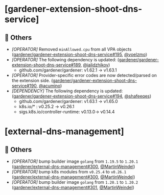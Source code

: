 # [gardener-extension-shoot-dns-service]
## 🏃 Others
* *[OPERATOR]* Removed `minAllowed.cpu` from all VPA objects ([gardener/gardener-extension-shoot-dns-service#195](https://github.com/gardener/gardener-extension-shoot-dns-service/pull/195), [@voelzmo](https://github.com/voelzmo))
* *[OPERATOR]* The following dependency is updated: ([gardener/gardener-extension-shoot-dns-service#189](https://github.com/gardener/gardener-extension-shoot-dns-service/pull/189), [@ialidzhikov](https://github.com/ialidzhikov))
  * github.com/gardener/gardener: v1.62.1 -> v1.63.1
* *[OPERATOR]* Provider-specific error codes are now detected/parsed on the extension side. ([gardener/gardener-extension-shoot-dns-service#190](https://github.com/gardener/gardener-extension-shoot-dns-service/pull/190), [@acumino](https://github.com/acumino))
* *[DEPENDENCY]* The following dependency is updated: ([gardener/gardener-extension-shoot-dns-service#194](https://github.com/gardener/gardener-extension-shoot-dns-service/pull/194), [@shafeeqes](https://github.com/shafeeqes))
  * github.com/gardener/gardener: v1.63.1 -> v1.65.0
  * k8s.io/* : v0.25.2 -> v0.26.1
  * sigs.k8s.io/controller-runtime: v0.13.0-> v0.14.4
# [external-dns-management]
## 🏃 Others
* *[OPERATOR]* bump builder image `golang` from `1.19.5` to `1.20.1` ([gardener/external-dns-management#300](https://github.com/gardener/external-dns-management/pull/300), [@MartinWeindel](https://github.com/MartinWeindel))
* *[OPERATOR]* bump k8s modules from `v0.25.4` to `v0.26.1` ([gardener/external-dns-management#300](https://github.com/gardener/external-dns-management/pull/300), [@MartinWeindel](https://github.com/MartinWeindel))
* *[OPERATOR]* bump builder image `golang` from `1.20.1` to `1.20.2` ([gardener/external-dns-management#301](https://github.com/gardener/external-dns-management/pull/301), [@MartinWeindel](https://github.com/MartinWeindel))